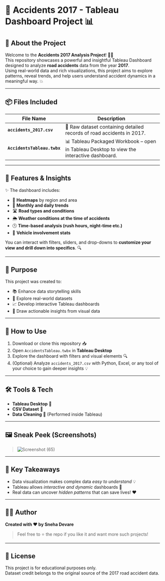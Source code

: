 # 🚨 Accidents 2017 - Tableau Dashboard Project 📊

## 📁 About the Project

Welcome to the **Accidents 2017 Analysis Project**! 🕵️‍♀️  
This repository showcases a powerful and insightful Tableau Dashboard designed to analyze **road accidents** data from the year **2017**.  
Using real-world data and rich visualizations, this project aims to explore patterns, reveal trends, and help users understand accident dynamics in a meaningful way. 💥

---

## 📦 Files Included

| File Name | Description |
|----------|-------------|
| **`accidents_2017.csv`** | 📄 Raw dataset containing detailed records of road accidents in 2017. |
| **`AccidentsTableau.twbx`** | 📊 Tableau Packaged Workbook – open in Tableau Desktop to view the interactive dashboard. |

---

## 🧠 Features & Insights

✨ The dashboard includes:
- 📍 **Heatmaps** by region and area
- 📆 **Monthly and daily trends**
- 🛣️ **Road types and conditions**
- 🌦️ **Weather conditions at the time of accidents**
- 🕓 **Time-based analysis (rush hours, night-time etc.)**
- 🚗 **Vehicle involvement stats**

You can interact with filters, sliders, and drop-downs to **customize your view and drill down into specifics**. 🔍

---

## 🎯 Purpose

This project was created to:
- 📚 Enhance data storytelling skills
- 🧪 Explore real-world datasets
- 📈 Develop interactive Tableau dashboards
- 🧠 Draw actionable insights from visual data

---

## 🚀 How to Use

1. Download or clone this repository 📥
2. Open `AccidentsTableau.twbx` in **Tableau Desktop**
3. Explore the dashboard with filters and visual elements 🔍
4. (Optional) Analyze `accidents_2017.csv` with Python, Excel, or any tool of your choice to gain deeper insights 💡

---

## 🛠️ Tools & Tech

- **Tableau Desktop** 🧩
- **CSV Dataset** 📁
- **Data Cleaning** 🧹 (Performed inside Tableau)

---

## 🖼️ Sneak Peek (Screenshots)

> ![Screenshot (65)](https://github.com/user-attachments/assets/f5caeef5-bdaa-4b81-a09d-1064690aa523)


---

## 📌 Key Takeaways

- Data visualization makes complex data *easy to understand* 💡
- Tableau allows *interactive and dynamic* dashboards 🚀
- Real data can uncover *hidden patterns* that can save lives! ❤️

---

## 👩‍💻 Author

**Created with ❤️ by Sneha Devare**

> Feel free to ⭐ the repo if you like it and want more such projects!

---

## 📝 License

This project is for educational purposes only.  
Dataset credit belongs to the original source of the 2017 road accident data.

